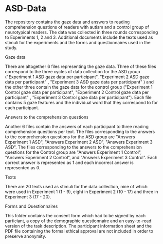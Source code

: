 # ASD-Data
The repository contains the gaze data and answers to reading comprehension questions of readers with autism and a control group of 
neurotypical readers.
The data was collected in three rounds corresponding to Experiments 1, 2 and 3. Additional documents include the texts used as stimuli for the experiments and the forms and questionnaires used in the study.

Gaze data

There are altogether 6 files representing the gaze data. Three of these files correspond to the three cycles of data collection for the ASD group 
("Experiment 1 ASD gaze data per participant", "Experiment 2 ASD gaze data per participant" , "Experiment 3 ASD gaze data per participant" )
and the other three contain the gaze data for the control group ("Experiment 1 Control gaze data per participant", "Experiment 2 
Control  gaze data per participant" , "Experiment 3 Control gaze data per participant"). Each file contains 5 gaze features and the individual 
word that they correspond to for each
participant. 

Answers to the comprehension questions

Another 6 files contain the answers of each participant to three reading comprehension questions per text.
The files corresponding to the answers to the comprehension questions for the ASD group are "Answers Experiment 1 ASD", "Answers Experiment 2 ASD", 
"Answers Experiment 3 ASD". The files corresponding to the answers to the comprehension questions for the Control group are "Answers Experiment 1 Control", 
"Answers Experiment 2 Control", and "Answers Experiment 3 Control". Each correct answer is represented as 1 and each incorrect answer is represented as 0.

Texts

There are 20 texts used as stimuli for the data collection, nine of which were used in Experiment 1 (1 - 9), eight in Experiment 2
(10 - 17) and three in Experiment 3 (17 - 20).

Forms and Questionnaires

This folder contains the consent form which had to be signed by each particiant, a copy of the demographic questionnaire and an easy-to-read version of the task description. The participant information sheet and the PDF file containing the formal ethical approval are not included in order to preserve anonymity.
